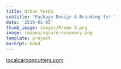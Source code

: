 ```yaml
---
title: Urban Yerba
subtitle: 'Package Design & Branding for '
date: '2019-01-05'
thumb_image: images/Frame 5.png
image: images/square-rosemary.png
template: project
excerpt: kdkd
---
```



[localcarboncutters.com](https://www.localcarboncutters.com/)